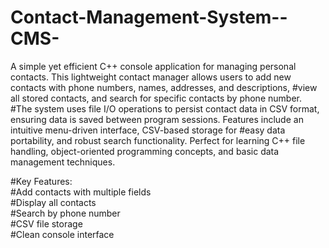 # Contact-Management-System--CMS-
A simple yet efficient C++ console application for managing personal contacts. This lightweight contact manager allows users to add new contacts with phone numbers, names, addresses, and descriptions, #view all stored contacts, and search for specific contacts by phone number.
#The system uses file I/O operations to persist contact data in CSV format, ensuring data is saved between program sessions. Features include an intuitive menu-driven interface, CSV-based storage for #easy data portability, and robust search functionality. Perfect for learning C++ file handling, object-oriented programming concepts, and basic data management techniques.
<br>

#Key Features: 
<br>
#Add contacts with multiple fields <br>
#Display all contacts <br>
#Search by phone number <br>
#CSV file storage <br> 
#Clean console interface <br>
